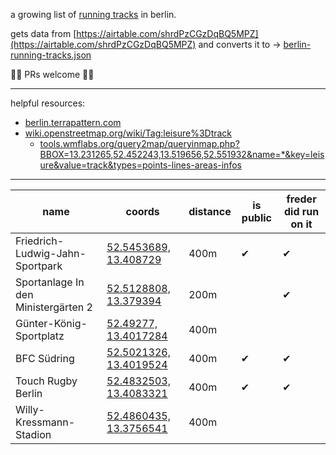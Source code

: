 a growing list of [running tracks](https://www.google.de/maps/place/Friedrich-Ludwig-Jahn-Sportpark/@52.5453689,13.408729,347m/data=!3m1!1e3!4m5!3m4!1s0x47a85202654af34d:0x8f03b5d9a604729c!8m2!3d52.5435209!4d13.4095397) in berlin.

gets data from [https://airtable.com/shrdPzCGzDqBQ5MPZ](https://airtable.com/shrdPzCGzDqBQ5MPZ) and converts it to → [berlin-running-tracks.json](dist/berlin-running-tracks.json)

🏃‍♀️ PRs welcome 🏃‍♂️

---

helpful resources:
- [berlin.terrapattern.com](http://berlin.terrapattern.com/?_ga=2.262404876.1219883466.1530112202-1988403377.1530112202&lat=52.545722&lng=13.408941000000027)
- [wiki.openstreetmap.org/wiki/Tag:leisure%3Dtrack](https://wiki.openstreetmap.org/wiki/Tag:leisure%3Dtrack)
    - [tools.wmflabs.org/query2map/queryinmap.php?BBOX=13.231265,52.452243,13.519656,52.551932&name=*&key=leisure&value=track&types=points-lines-areas-infos](https://tools.wmflabs.org/query2map/queryinmap.php?BBOX=13.231265,52.452243,13.519656,52.551932&name=*&key=leisure&value=track&types=points-lines-areas-infos)

---

| name | coords | distance | is public | freder did run on it |
| --- | --- | --- | --- | --- |
| Friedrich-Ludwig-Jahn-Sportpark | [52.5453689, 13.408729](https://www.google.de/maps/place/Friedrich-Ludwig-Jahn-Sportpark/@52.5453689,13.408729,347m/data=!3m1!1e3!4m5!3m4!1s0x47a85202654af34d:0x8f03b5d9a604729c!8m2!3d52.5435209!4d13.4095397) | 400m | ✔ | ✔ |
| Sportanlage In den Ministergärten 2 | [52.5128808, 13.379394](https://www.google.de/maps/place/Sportanlage+In+den+Ministerg%C3%A4rten+2/@52.5128808,13.379394,173m/data=!3m1!1e3!4m5!3m4!1s0x47a851cf53b8281b:0x25d588d9c727fad6!8m2!3d52.5128808!4d13.3799415) | 200m |  | ✔ |
| Günter-König-Sportplatz | [52.49277, 13.4017284](https://www.google.de/maps/place/G%C3%BCnter-K%C3%B6nig-Sportplatz/@52.49277,13.4017284,693m/data=!3m2!1e3!4b1!4m5!3m4!1s0x47a84fd04588defb:0x3f7c0d8d42aa60f7!8m2!3d52.49277!4d13.4039171) | 400m |  |  |
| BFC Südring | [52.5021326, 13.4019524](https://www.google.de/maps/place/BFC+S%C3%BCdring/@52.5021326,13.4019524,690m/data=!3m1!1e3!4m5!3m4!1s0x47a84fcd582b99f7:0xe82f2fbf38e2572!8m2!3d52.5021325!4d13.4041411) | 400m | ✔ | ✔ |
| Touch Rugby Berlin | [52.4832503, 13.4083321](https://www.google.de/maps/place/Touch+Rugby+Berlin/@52.4832503,13.4083321,343m/data=!3m1!1e3!4m5!3m4!1s0x0:0x35a578bc1ad76098!8m2!3d52.4833101!4d13.408336) | 400m | ✔ | ✔ |
| Willy-Kressmann-Stadion | [52.4860435, 13.3756541](https://www.google.de/maps/place/Willy-Kressmann-Stadion/@52.4860435,13.3756541,17z/data=!3m1!4b1!4m5!3m4!1s0x47a850237f2ad0cf:0x236a18f931bc5aed!8m2!3d52.4860435!4d13.3778428) | 400m |  |  |
